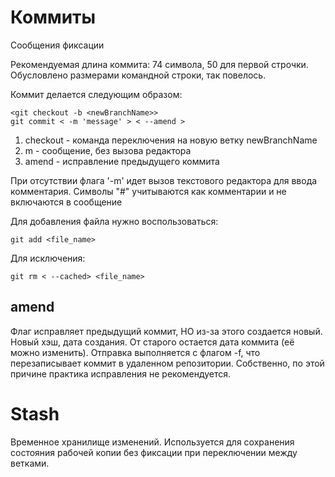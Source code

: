 # Коммиты 

Сообщения фиксации

Рекомендуемая длина коммита: 74 символа, 50 для первой строчки. Обусловлено размерами
командной строки, так повелось.

Коммит делается следующим образом:

```
<git checkout -b <newBranchName>>
git commit < -m 'message' > < --amend >
```

1. checkout - команда переключения на новую ветку newBranchName
2. m - сообщение, без вызова редактора
3. amend - исправление предыдущего коммита

При отсутствии флага '-m' идет вызов текстового редактора для ввода комментария.
Символы "#" учитываются как комментарии и не включаются в сообщение

Для добавления файла нужно воспользоваться:

```
git add <file_name>
```

Для исключения:

```
git rm < --cached> <file_name>
```

## amend

Флаг исправляет предыдущий коммит, НО из-за этого создается новый. Новый хэш, дата
создания. От старого остается дата коммита (её можно изменить). Отправка выполняется с
флагом -f, что перезаписывает коммит в удаленном репозитории. Собственно, по этой
причине практика исправления не рекомендуется.

# Stash

Временное хранилище изменений. Используется для сохранения состояния рабочей копии
без фиксации при переключении между ветками.

